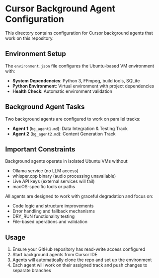 # Cursor Background Agent Configuration

This directory contains configuration for Cursor background agents that work on this repository.

## Environment Setup

The `environment.json` file configures the Ubuntu-based VM environment with:

- **System Dependencies**: Python 3, FFmpeg, build tools, SQLite
- **Python Environment**: Virtual environment with project dependencies
- **Health Check**: Automatic environment validation

## Background Agent Tasks

Two background agents are configured to work on parallel tracks:

- **Agent 1** (`bg_agent1.md`): Data Integration & Testing Track
- **Agent 2** (`bg_agent2.md`): Content Generation Track

## Important Constraints

Background agents operate in isolated Ubuntu VMs without:
- Ollama service (no LLM access)
- whisper.cpp binary (audio processing unavailable)
- Live API keys (external services will fail)
- macOS-specific tools or paths

All agents are designed to work with graceful degradation and focus on:
- Code logic and structure improvements
- Error handling and fallback mechanisms
- DRY_RUN functionality testing
- File-based operations and validation

## Usage

1. Ensure your GitHub repository has read-write access configured
2. Start background agents from Cursor IDE
3. Agents will automatically clone the repo and set up the environment
4. Each agent will work on their assigned track and push changes to separate branches
